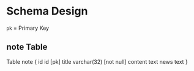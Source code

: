 # Schema Design

`pk` = Primary Key

## note Table

Table note {
    id id [pk]
    title varchar(32) [not null]
    content text
    news text
}

